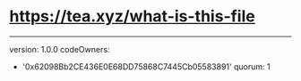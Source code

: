 # https://tea.xyz/what-is-this-file
---
version: 1.0.0
codeOwners:
  - '0x62098Bb2CE436E0E68DD75868C7445Cb05583891'
quorum: 1
